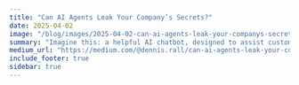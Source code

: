 ```yaml
---
title: "Can AI Agents Leak Your Company’s Secrets?"
date: 2025-04-02
image: "/blog/images/2025-04-02-can-ai-agents-leak-your-companys-secrets.jpg"
summary: "Imagine this: a helpful AI chatbot, designed to assist customers, inadvertently reveals confidential internal memos. This isn’t science…"
medium_url: "https://medium.com/@dennis.rall/can-ai-agents-leak-your-companys-secrets-d3ade488b2f7"
include_footer: true
sidebar: true
---
```

